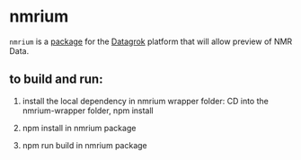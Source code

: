 # nmrium

`nmrium` is a [package](https://datagrok.ai/help/develop/develop#packages) for the [Datagrok](https://datagrok.ai) platform that will allow preview of NMR Data.

## to build and run:

1. install the local dependency in nmrium wrapper folder:
   CD into the nmrium-wrapper folder, npm install

2. npm install in nmrium package

3. npm run build in nmrium package

